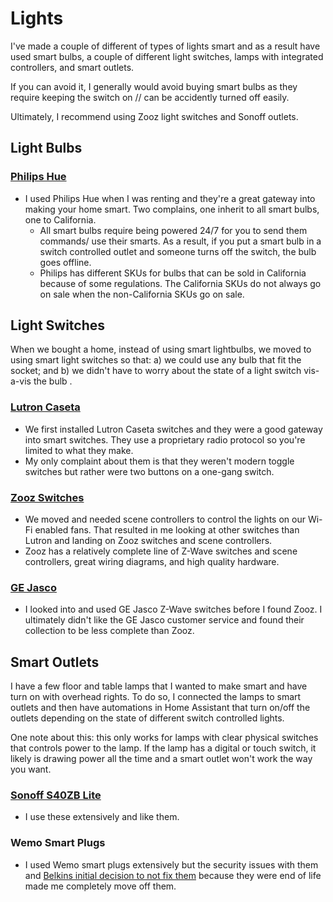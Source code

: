 # Lights

I've made a couple of different of types of lights smart and as a result have
used smart bulbs, a couple of different light switches, lamps with integrated
controllers, and smart outlets. 

If you can avoid it, I generally would avoid buying smart bulbs as they require
keeping the switch on // can be accidently turned off easily.

Ultimately, I recommend using Zooz light switches and Sonoff outlets.

## Light Bulbs

### [Philips Hue](https://www.philips-hue.com/en-us)
- I used Philips Hue when I was renting and they're a great gateway into making
your home smart. Two complains, one inherit to all smart bulbs, one to 
California.
  - All smart bulbs require being powered 24/7 for you to send them commands/
  use their smarts. As a result, if you put a smart bulb in a switch controlled
  outlet and someone turns off the switch, the bulb goes offline.
  - Philips has different SKUs for bulbs that can be sold in California because
  of some regulations. The California SKUs do not always go on sale when the
  non-California SKUs go on sale.

## Light Switches

When we bought a home, instead of using smart lightbulbs, we moved to using
smart light switches so that: a) we could use any bulb that fit the socket; and
b) we didn't have to worry about the state of a light switch vis-a-vis the bulb
.

### [Lutron Caseta](https://www.casetawireless.com/)
- We first installed Lutron Caseta switches and they were a good gateway into
smart switches. They use a proprietary radio protocol so you're limited to what
they make.
- My only complaint about them is that they weren't modern toggle switches but
rather were two buttons on a one-gang switch.

### [Zooz Switches](https://getzooz.com)
- We moved and needed scene controllers to control the lights on our Wi-Fi
enabled fans. That resulted in me looking at other switches than Lutron and
landing on Zooz switches and scene controllers.
- Zooz has a relatively complete line of Z-Wave switches and scene controllers,
great wiring diagrams, and high quality hardware.

### [GE Jasco](https://byjasco.com/products/smart-home-automation/z-wave)
- I looked into and used GE Jasco Z-Wave switches before I found Zooz. I
ultimately didn't like the GE Jasco customer service and found their
collection to be less complete than Zooz.

## Smart Outlets

I have a few floor and table lamps that I wanted to make smart and have turn on
with overhead rights. To do so, I connected the lamps to smart outlets and then
have automations in Home Assistant that turn on/off the outlets depending on
the state of different switch controlled lights.

One note about this: this only works for lamps with clear physical switches
that controls power to the lamp. If the lamp has a digital or touch switch, it
likely is drawing power all the time and a smart outlet won't work the way
you want.

### [Sonoff S40ZB Lite](https://sonoff.tech/product/smart-plugs/s40-zb-lite/)
- I use these extensively and like them.

### Wemo Smart Plugs
- I used Wemo smart plugs extensively but the security issues with them and
[Belkins initial decision to not fix them](https://www.theverge.com/2023/5/16/23725290/wemo-smart-plug-v2-smart-home-security-vulnerability)
because they were end of life made me completely move off them.